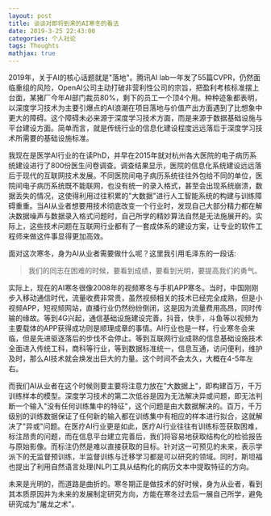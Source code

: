 ```yaml
---
layout: post
title: 谈谈对即将到来的AI寒冬的看法
date: 2019-3-25 22:43:00
categories: 个人社论
tags: Thoughts
mathjax: true
---
```


2019年，关于AI的核心话题就是"落地"。腾讯AI lab一年发了55篇CVPR，仍然面临重组的风险，OpenAI公司主动打破非营利性公司的宗旨，把盈利考核标准摆上台面，某猪厂今年AI部门裁员80%，剩下的员工一个顶4个用。种种迹象都表明，以深度学习技术为主要引爆点的AI浪潮在项目落地与价值产出方面遇到了比想象中更大的障碍。这个障碍未必来源于深度学习技术方面，而是来源于数据基础设施与平台建设方面。简单而言，就是传统行业的信息化建设程度远远落后于深度学习技术所需要的基础设施标准。









我现在是医学AI行业的在读PhD，并早在2015年就对杭州各大医院的电子病历系统建设进行了800份医生问卷调查。调查结果显示，医院的信息化系统建设远远落后于现代的互联网技术发展。不同医院间电子病历系统往往外包给不同的单位，医院间电子病历系统既不能联网，也没有统一的录入格式，甚至会出现系统崩溃，数据丢失的情况，这使得利用过往积累的"大数据"进行人工智能系统的构建与训练障碍重重。当AI从业者想要用技术彻底改变一个行业时，发现自己大部分精力都在解决数据噪声与数据录入格式问题时，自己所学的精妙算法自然是无法施展开的。实际上，这些技术问题在互联网行业都有了一套成体系的建设方案，让专业的软件工程师来做这件事显得更加高效。

面对这次寒冬，身为AI从业者需要做什么呢？这里我引用毛泽东的一段话:

>我们的同志在困难的时候，要看到成绩，要看到光明，要提高我们的勇气。

实际上，现在的AI寒冬很像2008年的视频寒冬与手机APP寒冬。当时，中国刚刚步入移动通信时代，流量收费非常贵，虽然视频相关的技术已经完全成熟，但是小视频APP，短视频网站，直播行业仍然纷纷倒闭，这是因为流量费用高昂，同时传输的缘故。等到4G兴起，通信基础设施建设完善，抖音，快手，斗鱼等以视频为主要载体的APP获得成功则是顺理成章的事情。AI行业也是一样，行业寒冬会来临，但是先进驱逐落后的步伐不会停止。等到互联网行业成熟的信息基础设施技术全面进入传统工科，商科等行业，等到数据标准统一，信息互通，访问便利，维护及时，那么AI技术就会焕发出巨大的力量。这个时间不会太久，大概在4-5年左右。

而我们AI从业者在这个时候则要主要将注意力放在"大数据上"，即构建百万，千万训练样本的模型。深度学习技术的第二次低谷是因为无法解决异或问题，即无法判断一个输入"没有任何训练集中的特征"，这个问题是由大数据解决的。百万，千万级别的训练数据保证了任何新的输入都在训练集中有相应的样本进行拟合，这就解决了"异或"问题。在医疗AI行业更是如此，医疗AI行业往往有训练标签获取困难，标注昂贵的问题，而在信息平台建立完善后，我们将容易地获取结构化的检验报告与原始影像。而标注仍然是难以直接获取的目标。针对这一可预见的未来，表示学派下的无监督预训练，半监督训练与迁移学习都是可以研究的领域。同时，斯坦福也提出了利用自然语言处理(NLP)工具从结构化的病历文本中提取特征的方向。

未来是光明的，而道路是曲折的。寒冬期正是做技术的好时候，身为从业者，看到其本质原因并为未来的发展制定研究方向，方能在寒冬过去后一展自己所学，避免研究成为"屠龙之术"。